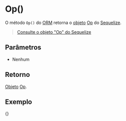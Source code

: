 # Op()

O método `Op()` do [ORM](#orm) retorna o [objeto](https://developer.mozilla.org/pt-BR/docs/Aprender/JavaScript/Objetos/B%C3%A1sico) [Op](https://sequelize.org/v5/manual/querying.html) do [Sequelize](https://sequelize.org/master/).

> [Consulte o objeto "Op" do Sequelize](https://sequelize.org/v5/manual/querying.html)

## Parâmetros

* Nenhum

## Retorno

[Objeto](https://developer.mozilla.org/pt-BR/docs/Aprender/JavaScript/Objetos/B%C3%A1sico) [Op](https://sequelize.org/v5/manual/querying.html).

## Exemplo

{<op>}
